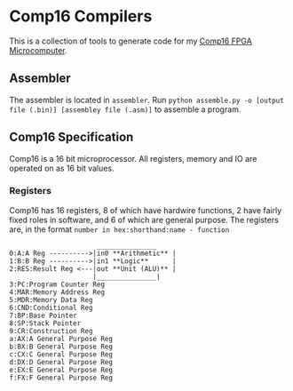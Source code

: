 # Comp16 Compilers
This is a collection of tools to generate code for my [Comp16 FPGA Microcomputer](https://github.com/darksteelcode/comp16).

## Assembler
The assembler is located in `assembler`. Run `python assemble.py -o [output file (.bin)] [assembley file (.asm)]` to assemble a program.

## Comp16 Specification
Comp16 is a 16 bit microprocessor. All registers, memory and IO are operated on as 16 bit values.
### Registers
Comp16 has 16 registers, 8 of which have hardwire functions, 2 have fairly fixed roles in software, and 6 of which are general purpose.
The registers are, in the format `number in hex:shorthand:name - function`
```
                      _______________
0:A:A Reg ---------->|in0 **Arithmetic** |
1:B:B Reg ---------->|in1 **Logic**      |
2:RES:Result Reg <---|out **Unit (ALU)** |
                     |_______________|
3:PC:Program Counter Reg
4:MAR:Memory Address Reg
5:MDR:Memory Data Reg
6:CND:Conditional Reg
7:BP:Base Pointer
8:SP:Stack Pointer
9:CR:Construction Reg
a:AX:A General Purpose Reg
b:BX:B General Purpose Reg
c:CX:C General Purpose Reg
d:DX:D General Purpose Reg
e:EX:E General Purpose Reg
f:FX:F General Purpose Reg
```
